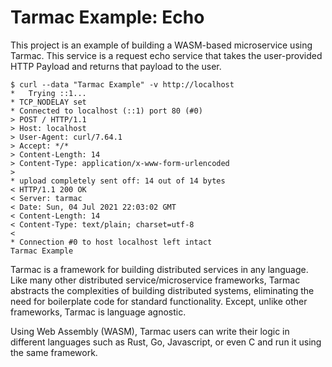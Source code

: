 # Tarmac Example: Echo

This project is an example of building a WASM-based microservice using Tarmac. This service is a request echo service 
that takes the user-provided HTTP Payload and returns that payload to the user.

```console
$ curl --data "Tarmac Example" -v http://localhost 
*   Trying ::1...
* TCP_NODELAY set
* Connected to localhost (::1) port 80 (#0)
> POST / HTTP/1.1
> Host: localhost
> User-Agent: curl/7.64.1
> Accept: */*
> Content-Length: 14
> Content-Type: application/x-www-form-urlencoded
> 
* upload completely sent off: 14 out of 14 bytes
< HTTP/1.1 200 OK
< Server: tarmac
< Date: Sun, 04 Jul 2021 22:03:02 GMT
< Content-Length: 14
< Content-Type: text/plain; charset=utf-8
< 
* Connection #0 to host localhost left intact
Tarmac Example
```

Tarmac is a framework for building distributed services in any language. Like many other distributed 
service/microservice frameworks, Tarmac abstracts the complexities of building distributed systems, eliminating the 
need for boilerplate code for standard functionality. Except, unlike other frameworks, Tarmac is language agnostic.

Using Web Assembly (WASM), Tarmac users can write their logic in different languages such as Rust, Go, Javascript, or 
even C and run it using the same framework.
